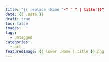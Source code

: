 ```yaml
---
title: "{{ replace .Name "-" " " | title }}"
date: {{ .Date }}
draft: true
toc: false
images:
tags:
  - untagged
categories:
  - art
featuredImage: {{ lower .Name | title }}.png
---
```


